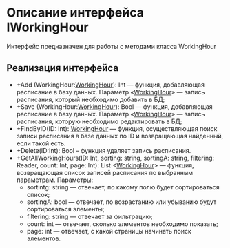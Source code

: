 # Описание интерфейса IWorkingHour
Интерфейс предназначен для работы с методами класса WorkingHour

## Реализация интерфейса
* +Add (WorkingHour:[WorkingHour](https://github.com/To4ilko1/tattoo-parlor/blob/master/docs/WorkingHour.md "объект класса WorkingHour")): Int — функция, добавляющая расписание в базу данных. Параметр «[WorkingHour](https://github.com/To4ilko1/tattoo-parlor/blob/master/docs/WorkingHour.md "объект класса WorkingHour")» — запись расписания, который необходимо добавить в БД;
* +Save (WorkingHour:[WorkingHour](https://github.com/To4ilko1/tattoo-parlor/blob/master/docs/WorkingHour.md "объект класса WorkingHour")): Bool — функция, добавляющая расписание в базу данных. Параметр «[WorkingHour](https://github.com/To4ilko1/tattoo-parlor/blob/master/docs/WorkingHour.md "объект класса WorkingHour")» — запись расписания, которую необходимо редактировать в БД;
* +FindByID(ID: Int): [WorkingHour](https://github.com/To4ilko1/tattoo-parlor/blob/master/docs/WorkingHour.md "объект класса WorkingHour") — функция, осуществляющая поиск записи расписания в базе данных по ID и возвращающая найденный, если такой есть.
* +Delete(ID:Int): Bool – функция удаляет запись расписания.
* +GetAllWorkingHours(ID: Int, sorting: string, sortingA: string, filtering: Reader, count: Int, page: Int): List <[WorkingHour](https://github.com/To4ilko1/tattoo-parlor/blob/master/docs/WorkingHour.md "объект класса WorkingHour")> — функция, возвращающая список записей расписания по выбранным параметрам.
Параметры: 
	* sortintg: string — отвечает, по какому полю будет сортироваться список;
	* sortingA: bool — отвечает, по возрастанию или убыванию будут сортироваться элементы;
	* filtering: string — отвечает за фильтрацию;
	* count: int — отвечает, сколько элементов необходимо показать;
	* page: int — отвечает, с какой страницы начинать поиск элементов.